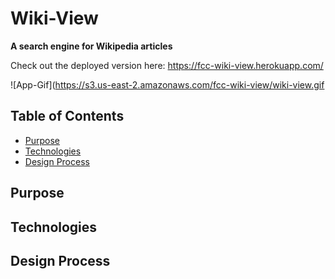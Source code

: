 # Wiki-View
**A search engine for Wikipedia articles**

Check out the deployed version here: https://fcc-wiki-view.herokuapp.com/

![App-Gif](https://s3.us-east-2.amazonaws.com/fcc-wiki-view/wiki-view.gif

## Table of Contents 
- [Purpose](#purpose)
- [Technologies](#technologies)
- [Design Process](#design-process)

## Purpose



## Technologies



## Design Process
